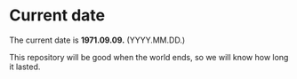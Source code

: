 # Current date

The current date is **1971.09.09.** (YYYY.MM.DD.)

This repository will be good when the world ends, so we will know how long it lasted.